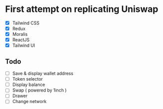# First attempt on replicating Uniswap
- [x] Tailwind CSS
- [x] Redux
- [x] Moralis
- [x] ReactJS
- [x] Tailwind UI

## Todo
- [ ] Save & display wallet address
- [ ] Token selector
- [ ] Display balance
- [ ] Swap ( powered by 1inch )
- [ ] Drawer
- [ ] Change network
